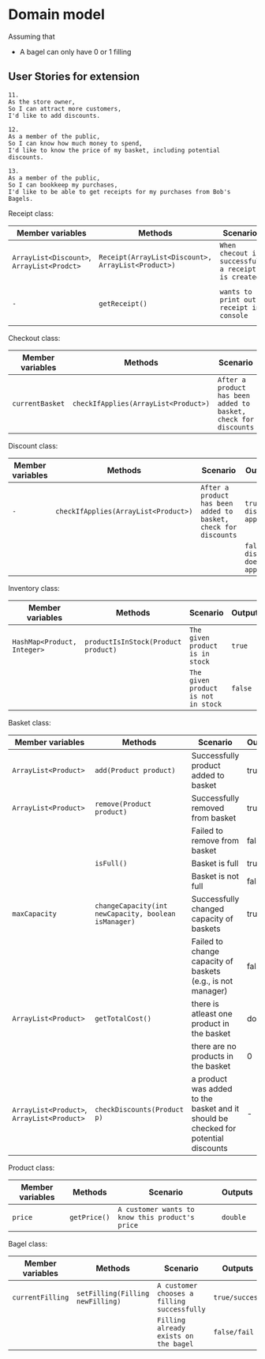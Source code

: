 # Domain model

Assuming that

- A bagel can only have 0 or 1 filling

## User Stories for extension

```
11.
As the store owner,
So I can attract more customers,
I'd like to add discounts.
```

```
12.
As a member of the public,
So I can know how much money to spend,
I'd like to know the price of my basket, including potential discounts.
```

```
13.
As a member of the public,
So I can bookkeep my purchases,
I'd like to be able to get receipts for my purchases from Bob's Bagels.
```

Receipt class:

| Member variables                           | Methods                                            | Scenario                                          | Outputs                         |
|--------------------------------------------|----------------------------------------------------|---------------------------------------------------|---------------------------------|
| `ArrayList<Discount>`, `ArrayList<Prodct>` | `Receipt(ArrayList<Discount>, ArrayList<Product>)` | `When checout is successful a receipt is created` | `a new receipt`                 |
| `-`                                        | `getReceipt()`                                     | `wants to print out receipt in console`           | `this receipt object as string` |

Checkout class:

| Member variables | Methods                              | Scenario                                                        | Outputs                                        |
|------------------|--------------------------------------|-----------------------------------------------------------------|------------------------------------------------|
| `currentBasket`  | `checkIfApplies(ArrayList<Product>)` | `After a product has been added to basket, check for discounts` | `A new receipt object for this purchase/order` |

Discount class:

| Member variables | Methods                              | Scenario                                                        | Outputs                            |
|------------------|--------------------------------------|-----------------------------------------------------------------|------------------------------------|
| `-`              | `checkIfApplies(ArrayList<Product>)` | `After a product has been added to basket, check for discounts` | `true, a discount applies`         |
|                  |                                      |                                                                 | `false, a discount does not apply` |

Inventory class:

| Member variables            | Methods                             | Scenario                            | Outputs |
|-----------------------------|-------------------------------------|-------------------------------------|---------|
| `HashMap<Product, Integer>` | `productIsInStock(Product product)` | `The given product is in stock`     | `true`  |
|                             |                                     | `The given product is not in stock` | `false` |

Basket class:

| Member variables                           | Methods                                              | Scenario                                                                           | Outputs |
|--------------------------------------------|------------------------------------------------------|------------------------------------------------------------------------------------|---------|
| `ArrayList<Product>`                       | `add(Product product)`                               | Successfully product added to basket                                               | true    |
| `ArrayList<Product>`                       | `remove(Product product)`                            | Successfully removed from basket                                                   | true    |
|                                            |                                                      | Failed to remove from basket                                                       | false   |
|                                            | `isFull()`                                           | Basket is full                                                                     | true    |
|                                            |                                                      | Basket is not full                                                                 | false   |
| `maxCapacity`                              | `changeCapacity(int newCapacity, boolean isManager)` | Successfully changed capacity of baskets                                           | true    |
|                                            |                                                      | Failed to change capacity of baskets (e.g., is not manager)                        | false   |
| `ArrayList<Product>`                       | `getTotalCost()`                                     | there is atleast one product in the basket                                         | double  |
|                                            |                                                      | there are no products in the basket                                                | 0       |
| `ArrayList<Product>`, `ArrayList<Product>` | `checkDiscounts(Product p)`                          | a product was added to the basket and it should be checked for potential discounts | -       |

Product class:

| Member variables | Methods      | Scenario                                        | Outputs  |
|------------------|--------------|-------------------------------------------------|----------|
| `price`          | `getPrice()` | `A customer wants to know this product's price` | `double` |

Bagel class:

| Member variables | Methods                          | Scenario                                    | Outputs        |
|------------------|----------------------------------|---------------------------------------------|----------------|
| `currentFilling` | `setFilling(Filling newFilling)` | `A customer chooses a filling successfully` | `true/success` |
|                  |                                  | `Filling already exists on the bagel`       | `false/fail`   |
